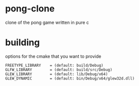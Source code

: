 # pong-clone
clone of the pong game written in pure c

# building

options for the cmake that you want to provide
```
FREETYPE_LIBRARY    = (default: build/Debug)
GLFW_LIBRARY        = (default: build/src/Debug)
GLEW_LIBRARY        = (default: lib/Debug/x64)
GLEW_DYNAMIC        = (default: bin/Debug/x64/glew32d.dll)
```